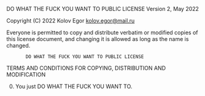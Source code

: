 DO WHAT THE FUCK YOU WANT TO PUBLIC LICENSE
                   Version 2, May 2022

Copyright (C) 2022 Kolov Egor <kolov.egor@mail.ru>

Everyone is permitted to copy and distribute verbatim or modified
copies of this license document, and changing it is allowed as long
as the name is changed.

           DO WHAT THE FUCK YOU WANT TO PUBLIC LICENSE
  TERMS AND CONDITIONS FOR COPYING, DISTRIBUTION AND MODIFICATION

 0. You just DO WHAT THE FUCK YOU WANT TO.
